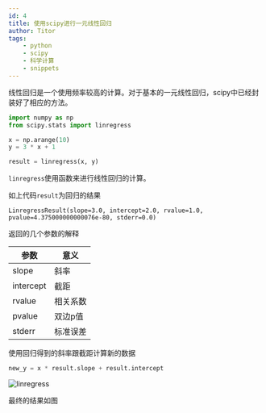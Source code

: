 ```yaml
---
id: 4
title: 使用scipy进行一元线性回归
author: Titor
tags: 
    - python
    - scipy
    - 科学计算
    - snippets
---
```



线性回归是一个使用频率较高的计算。对于基本的一元线性回归，scipy中已经封装好了相应的方法。

<!--more-->

```python
import numpy as np
from scipy.stats import linregress

x = np.arange(10)
y = 3 * x + 1

result = linregress(x, y)
```

`linregress`使用函数来进行线性回归的计算。

如上代码`result`为回归的结果

```
LinregressResult(slope=3.0, intercept=2.0, rvalue=1.0, pvalue=4.375000000000076e-80, stderr=0.0)
```

返回的几个参数的解释

| 参数 | 意义 |
| --- | --- |
| slope | 斜率 |
| intercept | 截距 |
| rvalue | 相关系数 |
| pvalue | 双边p值 |
| stderr | 标准误差 |

使用回归得到的斜率跟截距计算新的数据

```python
new_y = x * result.slope + result.intercept
```

![linregress](/media/linregress.png)

最终的结果如图

